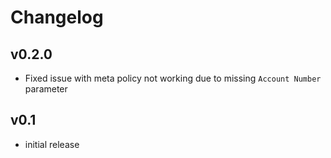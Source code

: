 # Changelog

## v0.2.0

- Fixed issue with meta policy not working due to missing `Account Number` parameter

## v0.1

- initial release
